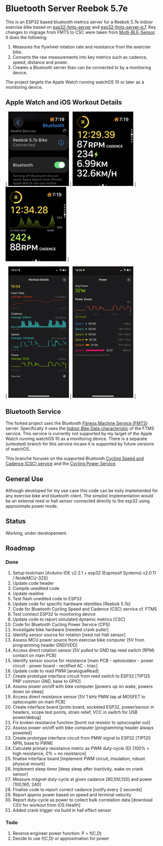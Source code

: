 # Bluetooth Server Reebok 5.7e

This is an ESP32 based bluetooth metrics server for a Reebok 5.7e indoor exercise bike based on [esp32-fmts-server](https://github.com/jamesjmtaylor/esp32-ftms-server) and [esp32-fmts-server-ic7](https://github.com/damndemento/esp32-ftms-server-ic7). Key changes to migrage from FMTS to CSC were taken from [Multi-BLE-Sensor](https://github.com/BigJinge/Multi-BLE-Sensor/tree/master). It does the following:

1. Measures the flywheel rotation rate and resistance from the exercise bike.
1. Converts the raw measurements into key metrics such as cadence, speed, distance and power.
1. Creates a Bluetooth server than can be connected to by a monitoring device.

The project targets the Apple Watch running watchOS 10 or later as a monitoring device.

## Apple Watch and iOS Workout Details

| <img src="https://github.com/dbsqp/bluetooth-reebok-57e/blob/AppleWatch-branch/documentation/apple-watchos-bluetooth.jpeg?raw=true" width="200" /> | <img src="https://github.com/dbsqp/bluetooth-reebok-57e/blob/AppleWatch-branch/documentation/apple-watchos-cycling-metrics.jpeg?raw=true" width="200" /> | <img src="https://github.com/dbsqp/bluetooth-reebok-57e/blob/AppleWatch-branch/documentation/apple-watchos-cycling-power.jpeg?raw=true" width="200" /> |

| <img src="https://github.com/dbsqp/bluetooth-reebok-57e/blob/AppleWatch-branch/documentation/apple-ios-workout-details.jpeg?raw=true" width="200" /> | <img src="https://github.com/dbsqp/bluetooth-reebok-57e/blob/AppleWatch-branch/documentation/apple-ios-workout-power.jpeg?raw=true" width="200" /> |

## Bluetooth Service
The forked project uses the Bluetooth [Fitness Machine Service (FMTS)](https://www.bluetooth.com/specifications/specs/fitness-machine-service-1-0/) server. Specifically it uses the [Indoor Bike Data characteristic](https://www.bluetooth.com/wp-content/uploads/Sitecore-Media-Library/Gatt/Xml/Characteristics/org.bluetooth.characteristic.indoor_bike_data.xml) of the FTMS service. This service is currently not supported by my target of the Apple Watch running watchOS 10 as a monitoring device. There is a separate (untested) branch for this service incase it is supported by future versions of watchOS.

This branche focuses on the supported Bluetooth [Cycling Speed and Cadence (CSC) service](https://www.bluetooth.com/specifications/specs/cycling-speed-and-cadence-service-1-0/) and the [Cycling Power Service](https://www.bluetooth.com/specifications/specs/cycling-power-service-1-1/).

## General Use
Although developed for my use case this code can be esily implemented for any exercise bike and bluetooth client. The simplist implementation would be an external reed or hall sensor connected directly to the esp32 using approximate power mode.

## Status
Working, under developement.

## Roadmap
### Done
1. Setup toolchain [Arduino IDE v2.2.1 + esp32 (Espressif Systems) v2.0.11 / NodeMCU-32S]
1. Update code header
1. Compile unedited code
1. Update readme
1. Test flash unedited code to ESP32
1. Update code for specific hardware identities [Reebok 5.7e]
1. Code for Bluetooth Cycling Speed and Cadence (CSC) service cf. FTMS
1. Test connect ESP32 to monitoring device
1. Update code to report simulated dynamic metrics [CSC]
1. Code for Bluetooth Cycling Power Service [CPS]
1. Investigate bike hardware [needed crank puller]
1. Identify sensor source for rotation [reed not Hall sensor]
1. Assess MCU power source from exercise bike computer [5V from programming header GND/VDD]
1. Access direct rotation sensor [5V pulled to GND tap reed switch (RPM) contact on main PCB]
1. Identify sensor source for resistance [main PCB - optoisolator - power circuit - power board - rectified AC - triac]
1. Update code to read PWM [analogueRead]
1. Create prototype interface circuit from reed switch to ESP32 [TIP125 PNP common GND, base to GPIO]
1. Assess power on/off with bike computer [powers up on wake, powers down on sleep]
1. Access direct resistance sensor [5V 1 kHz PMW tap at MOSFET to optocoupler on main PCB]
1. Create interface board [proto board, socketed ESP32, power/sensor in headers, scope test points, strain relief, VCC in switch for USB power/debug]
1. Fix broken resistance function [burnt out resistor to optocoupler out]
1. Assess power on/off with bike computer [programming header always powered]
1. Create prototype interface circuit from PMW signal to ESP32 [TIP120 NPN, base to PWM]
1. Calculate primary resistance metric as PWM duty-cycle (D) [100% = high resistance, 0% = no resistance]
1. finalise interface board [implement PWM circuit, insulation, robust physical mount]
1. Implement sleep timer [deep sleep after inactivity, wake on crank sensor]
1. Measure magnet duty-cycle at given cadance [80,100,120] and power [100,160, 240]
1. Finalise code to report correct cadance [notify every 2 seconds]
1. Report approx power based on speed and terminal velocity
1. Report duty-cycle as power to collect bulk correlation data [download CSV for workout from iOS Health]
1. Added crank trigger via build in hall effect sensor

### Todo
1. Reverse engineer power function: P = f(C,D)
1. Decide to use f(C,D) or approximation for power
